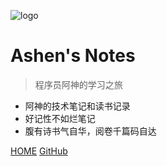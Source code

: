 ![logo](https://docsify.js.org/_media/icon.svg)

# Ashen's Notes

> 程序员阿神的学习之旅

* 阿神的技术笔记和读书记录
* 好记性不如烂笔记
* 腹有诗书气自华，阅卷千篇码自达

[HOME](#README)
[GitHub](https://github.com/codeashen/Notes.git)